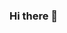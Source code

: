 ### Hi there 👋

<!--
**GlamourSalon/GlamourSalon** is a ✨ _special_ ✨ repository because its `README.md` (this file) appears on your GitHub profile.
